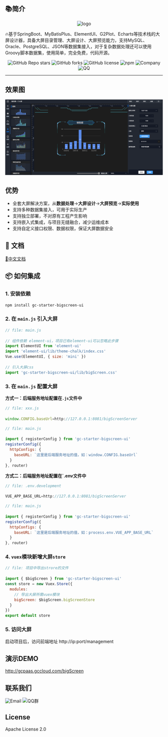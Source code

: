 ## 📚简介
<p align="center">
  <img alt="logo" width="50" src="./doc/logo.png">
</p>

🔥基于SpringBoot、MyBatisPlus、ElementUI、G2Plot、Echarts等技术栈的大屏设计器，具备大屏目录管理、大屏设计、大屏预览能力，支持MySQL、Oracle、PostgreSQL、JSON等数据集接入，对于复杂数据处理还可以使用Groovy脚本数据集，使用简单，完全免费，代码开源。

<p align="center">
    <img alt="GitHub Repo stars" src="https://img.shields.io/github/stars/gcpaas/gc-starter-bigscreen-ui?style=social">
  <img alt="GitHub forks" src="https://img.shields.io/github/forks/gcpaas/gc-starter-bigscreen-ui?style=social">
  <img alt="GitHub license" src="https://img.shields.io/badge/license-Apache%20License%202.0-blue.svg">
    <img alt="npm" src="https://img.shields.io/npm/v/gc-starter-bigscreen-ui">
  <img alt="Company" src="https://img.shields.io/badge/Author-科大国创云网科技有限公司-blue.svg">
    <img alt="QQ" src="https://img.shields.io/badge/QQ-322302395-blue.svg">
</p>

-------------------------------------------------------------------------------

## 效果图

<img alt="logo" src="./doc/images/design01.png">


## 优势

* 全套大屏解决方案，从**数据处理**->**大屏设计**->**大屏预览**->**实际使用**
* 支持多种数据集接入，可用于实际生产
* 支持独立部署，不对原有工程产生影响
* 支持嵌入式集成，与项目无缝融合，减少运维成本
* 支持自定义接口权限、数据权限，保证大屏数据安全

## 📝 文档

[📘中文文档](https://www.yuque.com/chuinixiongkou/bigscreen/index)

## 📦 如何集成

### 1. 安装依赖

``` bash
npm install gc-starter-bigscreen-ui
```

### 2. 在 `main.js` 引入大屏
```javascript
// file: main.js

// 组件依赖 element-ui，项目已有element-ui可以忽略此步骤
import ElementUI from 'element-ui'
import 'element-ui/lib/theme-chalk/index.css'
Vue.use(ElementUI, { size: 'mini' })

// 引入大屏css
import 'gc-starter-bigscreen-ui/lib/bigScreen.css'
```

###  3. 在 `main.js` 配置大屏

**方式一：后端服务地址配置在`.js`文件中**

```javascript
// file: xxx.js

window.CONFIG.baseUrl=http://127.0.0.1:8081/bigScreenServer
```

```javascript
// file: main.js

import { registerConfig } from 'gc-starter-bigscreen-ui'
registerConfig({
  httpConfigs: {
    baseURL: `这里是后端服务地址的值，如：window.CONFIG.baseUrl`
  }
}, router)
```

**方式二：后端服务地址配置在`.env文件中**

```javascript
// file: .env.development

VUE_APP_BASE_URL=http://127.0.0.1:8081/bigScreenServer
```

```javascript
// file: main.js

import { registerConfig } from 'gc-starter-bigscreen-ui'
registerConfig({
  httpConfigs: {
    baseURL: `这里是后端服务地址的值，如：process.env.VUE_APP_BASE_URL`
  }
}, router)
```

### 4.  `vuex`模块新增大屏`store`

```js
// file: 项目中导出strore的文件

import { $bigScreen } from 'gc-starter-bigscreen-ui'
const store = new Vuex.Store({
  modules: 
    // 导出大屏所需vuex模块
    bigScreen: $bigScreen.bigScreenStore
  }
})
export default store

```

### 5. 访问大屏

启动项目后，访问前端地址 http://ip:port/management


## 演示DEMO

<a href="http://gcpaas.gccloud.com/bigScreen"> http://gcpaas.gccloud.com/bigScreen </a>

## 联系我们
<img alt="Email" src="https://img.shields.io/badge/Email-tech@ustcinfo.com-blue.svg">

<img alt="QQ群" src="https://img.shields.io/badge/QQ群-322302395-blue.svg">

## License

Apache License 2.0
